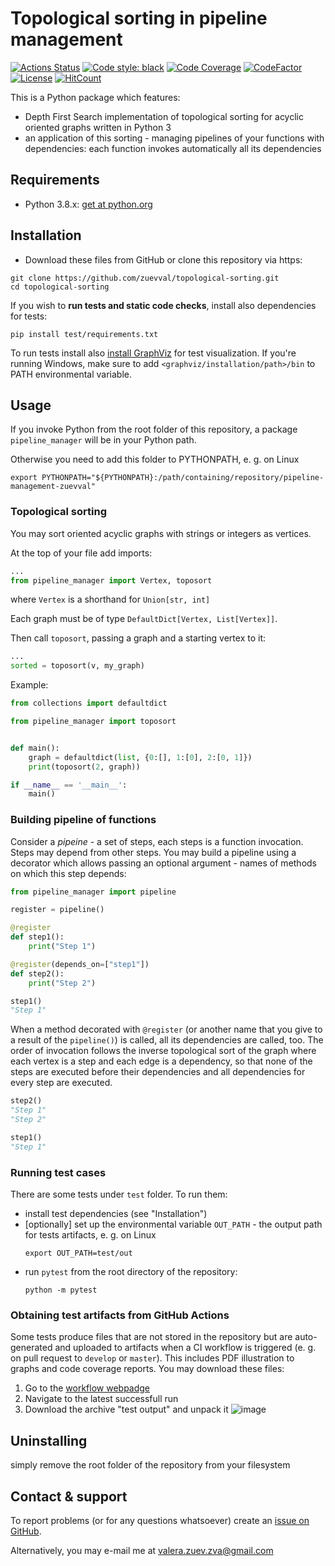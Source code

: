 # Topological sorting in pipeline management

[![Actions Status](https://github.com/zuevval/topological-sorting/workflows/Python%20CI/badge.svg?branch=develop)](https://github.com/zuevval/topological-sorting/actions)
[![Code style: black](https://img.shields.io/badge/code%20style-black-000000.svg)](https://github.com/psf/black)
[![Code Coverage](https://codecov.io/gh/zuevval/topological-sorting/branch/develop/graph/badge.svg)](https://codecov.io/gh/zuevval/topological-sorting)
[![CodeFactor](https://www.codefactor.io/repository/github/zuevval/topological-sorting/badge)](https://www.codefactor.io/repository/github/zuevval/topological-sorting)
[![License](https://img.shields.io/badge/License-Apache%202.0-blue.svg)](https://opensource.org/licenses/Apache-2.0)
[![HitCount](http://hits.dwyl.com/zuevval/topological-sorting.svg)](http://hits.dwyl.com/zuevval/topological-sorting)

This is a Python package which features:
 - Depth First Search implementation of topological sorting for acyclic oriented graphs written in Python 3
 - an application of this sorting - managing pipelines of your functions with dependencies: each function invokes automatically all its dependencies

## Requirements
- Python 3.8.x: [get at python.org](https://www.python.org/downloads/)

## Installation
- Download these files from GitHub or clone this repository via https:
```shell script
git clone https://github.com/zuevval/topological-sorting.git
cd topological-sorting
```
If you wish to **run tests and static code checks**, install also dependencies for tests:
```shell script
pip install test/requirements.txt
```
To run tests install also [install GraphViz](https://www.graphviz.org/download/) for test visualization. If you're running Windows, 
make sure to add `<graphviz/installation/path>/bin` to PATH environmental variable.

## Usage
If you invoke Python from the root folder of this repository, a package `pipeline_manager` will be in your Python path.

Otherwise you need to add this folder to PYTHONPATH, e. g. on Linux
```shell script
export PYTHONPATH="${PYTHONPATH}:/path/containing/repository/pipeline-management-zuevval"
```
### Topological sorting
You may sort oriented acyclic graphs with strings or integers as vertices.

At the top of your file add imports:
```python
...
from pipeline_manager import Vertex, toposort
```
where `Vertex` is a shorthand for `Union[str, int]`

Each graph must be of type `DefaultDict[Vertex, List[Vertex]]`.

Then call `toposort`, passing a graph and a starting vertex to it:
```python
...
sorted = toposort(v, my_graph)
```

Example:
```python
from collections import defaultdict

from pipeline_manager import toposort


def main():
    graph = defaultdict(list, {0:[], 1:[0], 2:[0, 1]})
    print(toposort(2, graph))

if __name__ == '__main__':
    main()

```

### Building pipeline of functions

Consider a *pipeine* - a set of steps, each steps is a function invocation. Steps may depend from other steps. You may build a pipeline using
a decorator which allows passing an optional argument - names of methods on which this step depends:

```python
from pipeline_manager import pipeline

register = pipeline()

@register
def step1():
    print("Step 1")

@register(depends_on=["step1"])
def step2():
    print("Step 2")

step1()
"Step 1"
```

When a method decorated with `@register` (or another name that you give to a result of the `pipeline()`) is called, all 
its dependencies are called, too. The order of invocation follows the inverse topological sort of the graph where
each vertex is a step and each edge is a dependency, so that none of the steps are executed before their dependencies and
all dependencies for every step are executed.

```python
step2()
"Step 1"
"Step 2"

step1()
"Step 1"
```

### Running test cases
There are some tests under `test` folder. To run them:
 - install test dependencies (see "Installation")
 - \[optionally\] set up the environmental variable `OUT_PATH` - the output path for tests artifacts, e. g. on Linux
     ```shell script
    export OUT_PATH=test/out
    ```
 - run `pytest` from the root directory of the repository:
    ```shell script
    python -m pytest
    ```

### Obtaining test artifacts from GitHub Actions
Some tests produce files that are not stored in the repository but are auto-generated and uploaded to artifacts when a
CI workflow is triggered (e. g. on pull request to `develop` or `master`). This includes PDF illustration to graphs and 
code coverage reports. You may download these files:
1. Go to the [workflow webpadge](https://github.com/zuevval/topological-sorting/actions)
1. Navigate to the latest successfull run
1. Download the archive "test output" and unpack it
![image](https://user-images.githubusercontent.com/23435506/94366555-c94f6f80-00e1-11eb-86d4-07f610f7bff0.png)


## Uninstalling

simply remove the root folder of the repository from your filesystem

## Contact & support
To report problems (or for any questions whatsoever) create an [issue on GitHub](https://github.com/zuevval/topological-sorting/issues/new).

Alternatively, you may e-mail me at [valera.zuev.zva@gmail.com](mailto:valera.zuev.zva@gmail.com)
